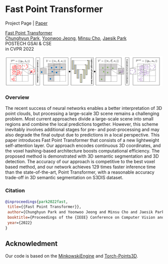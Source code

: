 # Fast Point Transformer
Project Page | [Paper](https://arxiv.org/abs/2112.04702)

[Fast Point Transformer](https://arxiv.org/abs/2112.04702) \
 [Chunghyun Park](https://github.com/chrockey),
 [Yoonwoo Jeong](https://github.com/jeongyw12382),
 [Minsu Cho](http://cvlab.postech.ac.kr/~mcho/),
 [Jaesik Park](http://jaesik.info/) \
 POSTECH GSAI & CSE \
 in CVPR 2022

 <div style="text-align:center">
 <img src="assets/overview.png" alt="An overview of the proposed method"/>
 </div>

 ### Overview

 The recent success of neural networks enables a better interpretation of 3D point clouds, but processing a large-scale 3D scene remains a challenging problem. Most current approaches divide a large-scale scene into small regions and combine the local predictions together. However, this scheme inevitably involves additional stages for pre- and post-processing and may also degrade the final output due to predictions in a local perspective. This paper introduces Fast Point Transformer that consists of a new lightweight self-attention layer. Our approach encodes continuous 3D coordinates, and the voxel hashing-based architecture boosts computational efficiency. The proposed method is demonstrated with 3D semantic segmentation and 3D detection. The accuracy of our approach is competitive to the best voxel based method, and our network achieves 129 times faster inference time than the state-of-the-art, Point Transformer, with a reasonable accuracy trade-off in 3D semantic segmentation on S3DIS dataset.

 ### Citation

 ```BibTeX
@inproceedings{park2022fast,
  title={{Fast Point Transformer}},
  author={Chunghyun Park and Yoonwoo Jeong and Minsu Cho and Jaesik Park},
  booktitle={Proceedings of the {IEEE} Conference on Computer Vision and Pattern Recognition},
  year={2022}
}
```

## Acknowledment

Our code is based on the [MinkowskiEngine](https://github.com/NVIDIA/MinkowskiEngine) and [Torch-Points3D](https://github.com/torch-points3d/torch-points3d).
